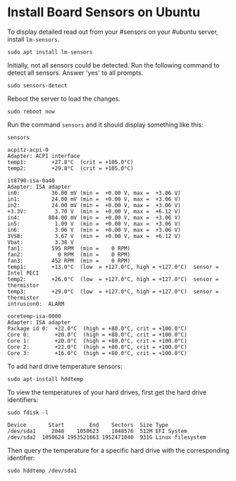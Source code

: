 # Install Board Sensors on Ubuntu
To display detailed read out from your #sensors on your #ubuntu server, install `lm-sensors`.

```terminal
sudo apt install lm-sensors
```

Initially, not all sensors could be detected. Run the following command to detect all sensors. Answer 'yes' to all prompts.

```terminal
sudo sensors-detect
```

Reboot the server to load the changes.

```terminal
sudo reboot now
```

Run the command `sensors` and it should display something like this:

```terminal
sensors

acpitz-acpi-0
Adapter: ACPI interface
temp1:        +27.8°C  (crit = +105.0°C)
temp2:        +29.8°C  (crit = +105.0°C)

it8790-isa-0a40
Adapter: ISA adapter
in0:          36.00 mV (min =  +0.00 V, max =  +3.06 V)
in1:          24.00 mV (min =  +0.00 V, max =  +3.06 V)
in2:          24.00 mV (min =  +0.00 V, max =  +3.06 V)
+3.3V:         3.70 V  (min =  +0.00 V, max =  +6.12 V)
in4:         804.00 mV (min =  +0.00 V, max =  +3.06 V)
in5:           1.09 V  (min =  +0.00 V, max =  +3.06 V)
in6:           3.06 V  (min =  +0.00 V, max =  +3.06 V) 
3VSB:          3.67 V  (min =  +0.00 V, max =  +6.12 V)
Vbat:          3.38 V
fan1:         595 RPM  (min =    0 RPM)
fan2:           0 RPM  (min =    0 RPM)
fan3:         452 RPM  (min =    0 RPM)
temp1:        +13.0°C  (low  = +127.0°C, high = +127.0°C)  sensor = Intel PECI
temp2:        +26.0°C  (low  = +127.0°C, high = +127.0°C)  sensor = thermistor
temp3:        +29.0°C  (low  = +127.0°C, high = +127.0°C)  sensor = thermistor
intrusion0:  ALARM

coretemp-isa-0000
Adapter: ISA adapter
Package id 0:  +22.0°C  (high = +80.0°C, crit = +100.0°C)
Core 0:        +20.0°C  (high = +80.0°C, crit = +100.0°C)
Core 1:        +20.0°C  (high = +80.0°C, crit = +100.0°C)
Core 2:        +22.0°C  (high = +80.0°C, crit = +100.0°C)
Core 3:        +16.0°C  (high = +80.0°C, crit = +100.0°C)
```

To add hard drive temperature sensors:

```terminal
sudo apt-install hddtemp
```

To view the temperatures of your hard drives, first get the hard drive identifiers:

```terminal
sudo fdisk -l

Device       Start        End    Sectors  Size Type
/dev/sda1     2048    1050623    1048576  512M EFI System
/dev/sda2  1050624 1953521663 1952471040  931G Linux filesystem
```

Then query the temperature for a specific hard drive with the corresponding identifier:

```terminal
sudo hddtemp /dev/sda1
```